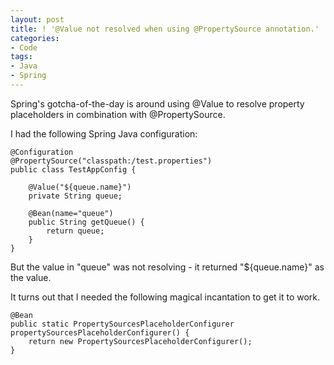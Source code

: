```yaml
---
layout: post
title: ! '@Value not resolved when using @PropertySource annotation.'
categories:
- Code
tags: 
- Java
- Spring
---
```


Spring's gotcha-of-the-day is around using @Value to resolve property
placeholders in combination with @PropertySource.

I had the following Spring Java configuration:  

    @Configuration  
    @PropertySource("classpath:/test.properties")  
    public class TestAppConfig {

        @Value("${queue.name}")  
        private String queue;
        
        @Bean(name="queue")  
        public String getQueue() {  
            return queue;  
        }  
    }  

But the value in "queue" was not resolving - it returned "${queue.name}" as
the value.

It turns out that I needed the following magical incantation to get it to
work.  

    @Bean  
    public static PropertySourcesPlaceholderConfigurer propertySourcesPlaceholderConfigurer() {  
        return new PropertySourcesPlaceholderConfigurer();  
    }  

